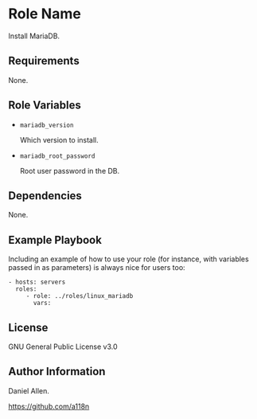 Role Name
=========

Install MariaDB.

Requirements
------------

None.

Role Variables
--------------

- ```mariadb_version```

   Which version to install.

- ```mariadb_root_password```

   Root user password in the DB.

Dependencies
------------

None.

Example Playbook
----------------

Including an example of how to use your role (for instance, with variables passed in as parameters) is always nice for users too:

    - hosts: servers
      roles:
         - role: ../roles/linux_mariadb
           vars:


License
-------

GNU General Public License v3.0

Author Information
------------------

Daniel Allen.

https://github.com/a118n

